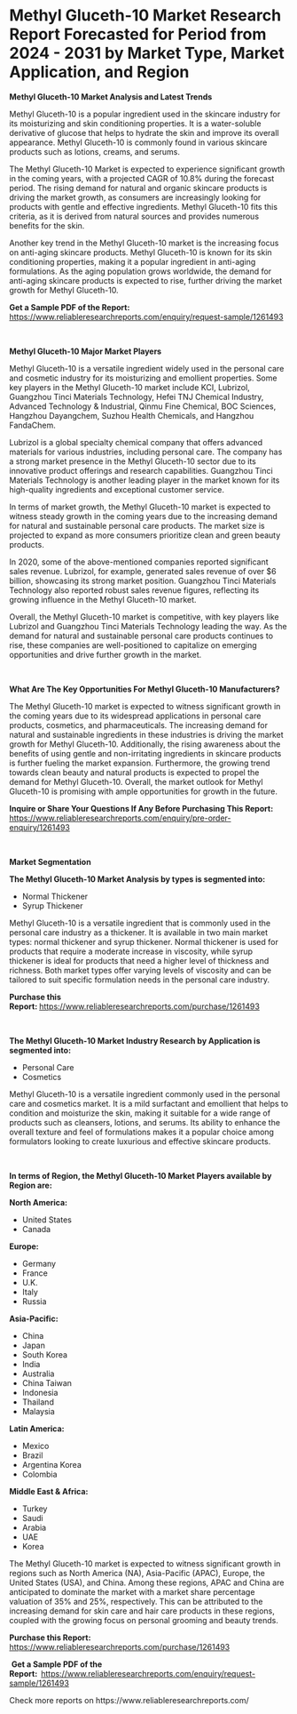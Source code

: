 <p><h1>Methyl Gluceth-10 Market Research Report Forecasted for Period from 2024 -  2031 by Market Type, Market Application, and Region</h1></p><p><strong>Methyl Gluceth-10 Market Analysis and Latest Trends</strong></p>
<p><p>Methyl Gluceth-10 is a popular ingredient used in the skincare industry for its moisturizing and skin conditioning properties. It is a water-soluble derivative of glucose that helps to hydrate the skin and improve its overall appearance. Methyl Gluceth-10 is commonly found in various skincare products such as lotions, creams, and serums.</p><p>The Methyl Gluceth-10 Market is expected to experience significant growth in the coming years, with a projected CAGR of 10.8% during the forecast period. The rising demand for natural and organic skincare products is driving the market growth, as consumers are increasingly looking for products with gentle and effective ingredients. Methyl Gluceth-10 fits this criteria, as it is derived from natural sources and provides numerous benefits for the skin.</p><p>Another key trend in the Methyl Gluceth-10 market is the increasing focus on anti-aging skincare products. Methyl Gluceth-10 is known for its skin conditioning properties, making it a popular ingredient in anti-aging formulations. As the aging population grows worldwide, the demand for anti-aging skincare products is expected to rise, further driving the market growth for Methyl Gluceth-10.</p></p>
<p><strong>Get a Sample PDF of the Report:&nbsp;</strong> <a href="https://www.reliableresearchreports.com/enquiry/request-sample/1261493">https://www.reliableresearchreports.com/enquiry/request-sample/1261493</a></p>
<p>&nbsp;</p>
<p><strong>Methyl Gluceth-10 Major Market Players</strong></p>
<p><p>Methyl Gluceth-10 is a versatile ingredient widely used in the personal care and cosmetic industry for its moisturizing and emollient properties. Some key players in the Methyl Gluceth-10 market include KCI, Lubrizol, Guangzhou Tinci Materials Technology, Hefei TNJ Chemical Industry, Advanced Technology & Industrial, Qinmu Fine Chemical, BOC Sciences, Hangzhou Dayangchem, Suzhou Health Chemicals, and Hangzhou FandaChem.</p><p>Lubrizol is a global specialty chemical company that offers advanced materials for various industries, including personal care. The company has a strong market presence in the Methyl Gluceth-10 sector due to its innovative product offerings and research capabilities. Guangzhou Tinci Materials Technology is another leading player in the market known for its high-quality ingredients and exceptional customer service.</p><p>In terms of market growth, the Methyl Gluceth-10 market is expected to witness steady growth in the coming years due to the increasing demand for natural and sustainable personal care products. The market size is projected to expand as more consumers prioritize clean and green beauty products.</p><p>In 2020, some of the above-mentioned companies reported significant sales revenue. Lubrizol, for example, generated sales revenue of over $6 billion, showcasing its strong market position. Guangzhou Tinci Materials Technology also reported robust sales revenue figures, reflecting its growing influence in the Methyl Gluceth-10 market.</p><p>Overall, the Methyl Gluceth-10 market is competitive, with key players like Lubrizol and Guangzhou Tinci Materials Technology leading the way. As the demand for natural and sustainable personal care products continues to rise, these companies are well-positioned to capitalize on emerging opportunities and drive further growth in the market.</p></p>
<p>&nbsp;</p>
<p><strong>What Are The Key Opportunities For Methyl Gluceth-10 Manufacturers?</strong></p>
<p><p>The Methyl Gluceth-10 market is expected to witness significant growth in the coming years due to its widespread applications in personal care products, cosmetics, and pharmaceuticals. The increasing demand for natural and sustainable ingredients in these industries is driving the market growth for Methyl Gluceth-10. Additionally, the rising awareness about the benefits of using gentle and non-irritating ingredients in skincare products is further fueling the market expansion. Furthermore, the growing trend towards clean beauty and natural products is expected to propel the demand for Methyl Gluceth-10. Overall, the market outlook for Methyl Gluceth-10 is promising with ample opportunities for growth in the future.</p></p>
<p><strong>Inquire or Share Your Questions If Any Before Purchasing This Report:</strong> <a href="https://www.reliableresearchreports.com/enquiry/pre-order-enquiry/1261493">https://www.reliableresearchreports.com/enquiry/pre-order-enquiry/1261493</a></p>
<p>&nbsp;</p>
<p><strong>Market Segmentation</strong></p>
<p><strong>The Methyl Gluceth-10 Market Analysis by types is segmented into:</strong></p>
<p><ul><li>Normal Thickener</li><li>Syrup Thickener</li></ul></p>
<p><p>Methyl Gluceth-10 is a versatile ingredient that is commonly used in the personal care industry as a thickener. It is available in two main market types: normal thickener and syrup thickener. Normal thickener is used for products that require a moderate increase in viscosity, while syrup thickener is ideal for products that need a higher level of thickness and richness. Both market types offer varying levels of viscosity and can be tailored to suit specific formulation needs in the personal care industry.</p></p>
<p><strong>Purchase this Report:&nbsp;</strong><a href="https://www.reliableresearchreports.com/purchase/1261493">https://www.reliableresearchreports.com/purchase/1261493</a></p>
<p>&nbsp;</p>
<p><strong>The Methyl Gluceth-10 Market Industry Research by Application is segmented into:</strong></p>
<p><ul><li>Personal Care</li><li>Cosmetics</li></ul></p>
<p><p>Methyl Gluceth-10 is a versatile ingredient commonly used in the personal care and cosmetics market. It is a mild surfactant and emollient that helps to condition and moisturize the skin, making it suitable for a wide range of products such as cleansers, lotions, and serums. Its ability to enhance the overall texture and feel of formulations makes it a popular choice among formulators looking to create luxurious and effective skincare products.</p></p>
<p>&nbsp;</p>
<p><strong>In terms of Region, the Methyl Gluceth-10 Market Players available by Region are:</strong></p>
<p>
    <p> <strong> North America: </strong>
        <ul>
            <li>United States</li>
            <li>Canada</li>
        </ul>
        </p> 
    <p> <strong> Europe: </strong>
        <ul>
            <li>Germany</li>
            <li>France</li>
            <li>U.K.</li>
            <li>Italy</li>
            <li>Russia</li>
        </ul>
        </p> 
    <p> <strong> Asia-Pacific: </strong>
        <ul>
            <li>China</li>
            <li>Japan</li>
            <li>South Korea</li>
            <li>India</li>
            <li>Australia</li>
            <li>China Taiwan</li>
            <li>Indonesia</li>
            <li>Thailand</li>
            <li>Malaysia</li>
        </ul>
        </p> 
    <p> <strong> Latin America: </strong>
        <ul>
            <li>Mexico</li>
            <li>Brazil</li>
            <li>Argentina Korea</li>
            <li>Colombia</li>
        </ul>
        </p> 
    <p> <strong> Middle East & Africa: </strong>
        <ul>
            <li>Turkey</li>
            <li>Saudi</li>
            <li>Arabia</li>
            <li>UAE</li>
            <li>Korea</li>
        </ul>
    </p>
    </p>
<p><p>The Methyl Gluceth-10 market is expected to witness significant growth in regions such as North America (NA), Asia-Pacific (APAC), Europe, the United States (USA), and China. Among these regions, APAC and China are anticipated to dominate the market with a market share percentage valuation of 35% and 25%, respectively. This can be attributed to the increasing demand for skin care and hair care products in these regions, coupled with the growing focus on personal grooming and beauty trends.</p></p>
<p><strong>Purchase this Report: </strong><a href="https://www.reliableresearchreports.com/purchase/1261493">https://www.reliableresearchreports.com/purchase/1261493</a></p>
<p>&nbsp;<strong>Get a Sample PDF of the Report:&nbsp;&nbsp;</strong><a href="https://www.reliableresearchreports.com/enquiry/request-sample/1261493">https://www.reliableresearchreports.com/enquiry/request-sample/1261493</a></p>
<p><strong></strong></p>
<p>Check more reports on https://www.reliableresearchreports.com/</p>